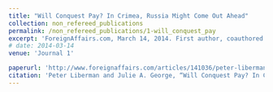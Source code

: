 ```yaml
---
title: "Will Conquest Pay? In Crimea, Russia Might Come Out Ahead"
collection: non_refereed_publications
permalink: /non_refereed_publications/1-will_conquest_pay
excerpt: 'ForeignAffairs.com, March 14, 2014. First author, coauthored with Julie A. George.'
# date: 2014-03-14
venue: 'Journal 1'

paperurl: 'http://www.foreignaffairs.com/articles/141036/peter-liberman-and-julie-a-george/will-conquest-pdf' 
citation: 'Peter Liberman and Julie A. George, “Will Conquest Pay? In Crimea, Russia Might Come Out Ahead” [Op-Ed], ForeignAffairs.com, March 14, 2014'
---
```



<!-- [Read paper here](http://www.foreignaffairs.com/articles/141036/peter-liberman-and-julie-a-george/will-conquest-pdf) -->

<!-- Recommended citation: Your Name, You. (2009). "Paper Title Number 1." <i>Journal 1</i>. 1(1). -->
